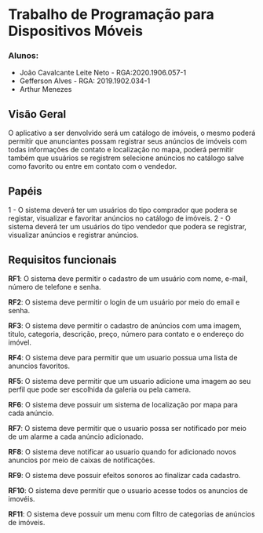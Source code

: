 # Trabalho de Programação para Dispositivos Móveis

### Alunos: 
- João Cavalcante Leite Neto - RGA:2020.1906.057-1
- Gefferson Alves - RGA: 2019.1902.034-1
- Arthur Menezes

## Visão Geral

O aplicativo a ser denvolvido será um catálogo de imóveis, o mesmo poderá permitir que anunciantes possam registrar seus anúncios de imóveis com todas informações de contato e localização no mapa, poderá permitir também que usuários se registrem selecione anúncios no catálogo salve como favorito ou entre em contato com o vendedor.

## Papéis

1 - O sistema deverá ter um usuários do tipo comprador que podera se registar, visualizar e favoritar anúncios no catálogo de imóveis. 
2 - O sistema deverá ter um usuários do tipo vendedor que podera se registrar, visualizar anúncios e registrar anúncios.

## Requisitos funcionais

<strong>RF1</strong>: O sistema deve permitir o cadastro de um usuário com nome, e-mail, número de telefone e senha.

<strong>RF2</strong>: O sistema deve permitir o login de um usuário por meio do email e senha.

<strong>RF3</strong>: O sistema deve permitir o cadastro de anúncios com uma imagem, titulo, categoria, descrição, preço, número para contato e o endereço do imóvel.

<strong>RF4</strong>: O sistema deve para permitir que um usuario possua uma lista de anuncios favoritos.

<strong>RF5</strong>: O sistema deve permitir que um usuario adicione uma imagem ao seu perfil que pode ser escolhida da galeria ou pela camera.

<strong>RF6</strong>: O sistema deve possuir um sistema de localização por mapa para cada anúncio.

<strong>RF7</strong>: O sistema deve permitir que o usuario possa ser notificado por meio de um alarme a cada anúncio adicionado.

<strong>RF8</strong>: O sistema deve notificar ao usuario quando for adicionado novos anuncios por meio de caixas de notificações.

<strong>RF9</strong>: O sistema deve possuir efeitos sonoros ao finalizar cada cadastro.

<strong>RF10</strong>: O sistema deve permitir que o usuario acesse todos os anuncios de imovéis.

<strong>RF11</strong>: O sistema deve possuir um menu com filtro de categorias de anúncios de imóveis.
